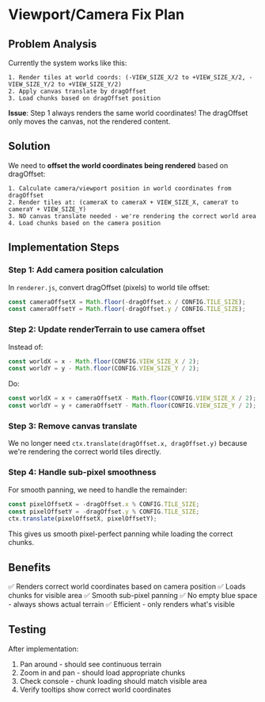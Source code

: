 # Viewport/Camera Fix Plan

## Problem Analysis

Currently the system works like this:
```
1. Render tiles at world coords: (-VIEW_SIZE_X/2 to +VIEW_SIZE_X/2, -VIEW_SIZE_Y/2 to +VIEW_SIZE_Y/2)
2. Apply canvas translate by dragOffset
3. Load chunks based on dragOffset position
```

**Issue**: Step 1 always renders the same world coordinates! The dragOffset only moves the canvas, not the rendered content.

## Solution

We need to **offset the world coordinates being rendered** based on dragOffset:

```
1. Calculate camera/viewport position in world coordinates from dragOffset
2. Render tiles at: (cameraX to cameraX + VIEW_SIZE_X, cameraY to cameraY + VIEW_SIZE_Y)
3. NO canvas translate needed - we're rendering the correct world area
4. Load chunks based on the camera position
```

## Implementation Steps

### Step 1: Add camera position calculation
In `renderer.js`, convert dragOffset (pixels) to world tile offset:
```javascript
const cameraOffsetX = Math.floor(-dragOffset.x / CONFIG.TILE_SIZE);
const cameraOffsetY = Math.floor(-dragOffset.y / CONFIG.TILE_SIZE);
```

### Step 2: Update renderTerrain to use camera offset
Instead of:
```javascript
const worldX = x - Math.floor(CONFIG.VIEW_SIZE_X / 2);
const worldY = y - Math.floor(CONFIG.VIEW_SIZE_Y / 2);
```

Do:
```javascript
const worldX = x + cameraOffsetX - Math.floor(CONFIG.VIEW_SIZE_X / 2);
const worldY = y + cameraOffsetY - Math.floor(CONFIG.VIEW_SIZE_Y / 2);
```

### Step 3: Remove canvas translate
We no longer need `ctx.translate(dragOffset.x, dragOffset.y)` because we're rendering the correct world tiles directly.

### Step 4: Handle sub-pixel smoothness
For smooth panning, we need to handle the remainder:
```javascript
const pixelOffsetX = -dragOffset.x % CONFIG.TILE_SIZE;
const pixelOffsetY = -dragOffset.y % CONFIG.TILE_SIZE;
ctx.translate(pixelOffsetX, pixelOffsetY);
```

This gives us smooth pixel-perfect panning while loading the correct chunks.

## Benefits

✅ Renders correct world coordinates based on camera position
✅ Loads chunks for visible area
✅ Smooth sub-pixel panning
✅ No empty blue space - always shows actual terrain
✅ Efficient - only renders what's visible

## Testing

After implementation:
1. Pan around - should see continuous terrain
2. Zoom in and pan - should load appropriate chunks
3. Check console - chunk loading should match visible area
4. Verify tooltips show correct world coordinates

